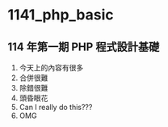 # 1141_php_basic
## 114 年第一期 PHP 程式設計基礎
1. 今天上的內容有很多
2. 合併很難
3. 除錯很難
4. 頭昏眼花
5. Can I really do this???
6. OMG